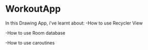 # WorkoutApp

In this Drawing App, i've learnt about:
-How to use Recycler View

-How to use Room database

-How to use caroutines
